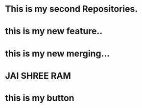 # This is my second Repositories.
# this is my new feature..
# this is my new merging...
# JAI SHREE RAM
# this is my button

